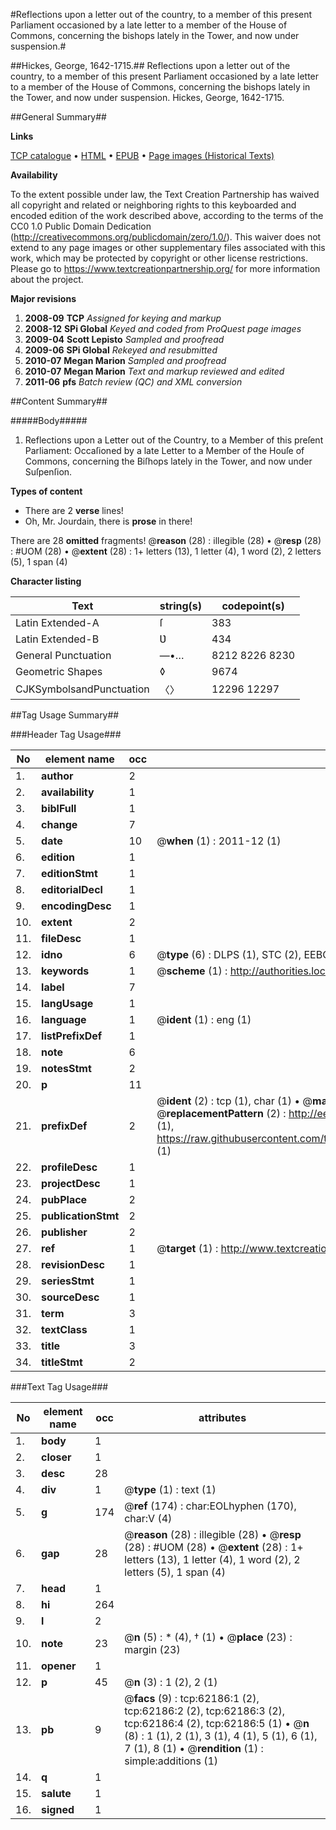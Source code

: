 #Reflections upon a letter out of the country, to a member of this present Parliament occasioned by a late letter to a member of the House of Commons, concerning the bishops lately in the Tower, and now under suspension.#

##Hickes, George, 1642-1715.##
Reflections upon a letter out of the country, to a member of this present Parliament occasioned by a late letter to a member of the House of Commons, concerning the bishops lately in the Tower, and now under suspension.
Hickes, George, 1642-1715.

##General Summary##

**Links**

[TCP catalogue](http://www.ota.ox.ac.uk/tcp/)  • 
[HTML](http://tei.it.ox.ac.uk/tcp/Texts-HTML/free/A43/A43669.html)  • 
[EPUB](http://tei.it.ox.ac.uk/tcp/Texts-EPUB/free/A43/A43669.epub) • 
[Page images (Historical Texts)](https://historicaltexts.jisc.ac.uk/eebo-12444584e)

**Availability**

To the extent possible under law, the Text Creation Partnership has waived all copyright and related or neighboring rights to this keyboarded and encoded edition of the work described above, according to the terms of the CC0 1.0 Public Domain Dedication (http://creativecommons.org/publicdomain/zero/1.0/). This waiver does not extend to any page images or other supplementary files associated with this work, which may be protected by copyright or other license restrictions. Please go to https://www.textcreationpartnership.org/ for more information about the project.

**Major revisions**

1. __2008-09__ __TCP__ *Assigned for keying and markup*
1. __2008-12__ __SPi Global__ *Keyed and coded from ProQuest page images*
1. __2009-04__ __Scott Lepisto__ *Sampled and proofread*
1. __2009-06__ __SPi Global__ *Rekeyed and resubmitted*
1. __2010-07__ __Megan Marion__ *Sampled and proofread*
1. __2010-07__ __Megan Marion__ *Text and markup reviewed and edited*
1. __2011-06__ __pfs__ *Batch review (QC) and XML conversion*

##Content Summary##

#####Body#####

1. Reflections upon a Letter out of the Country, to a Member of this preſent Parliament: Occaſioned by a late Letter to a Member of the Houſe of Commons, concerning the Biſhops lately in the Tower, and now under Suſpenſion.

**Types of content**

  * There are 2 **verse** lines!
  * Oh, Mr. Jourdain, there is **prose** in there!

There are 28 **omitted** fragments! 
 @__reason__ (28) : illegible (28)  •  @__resp__ (28) : #UOM (28)  •  @__extent__ (28) : 1+ letters (13), 1 letter (4), 1 word (2), 2 letters (5), 1 span (4)

**Character listing**


|Text|string(s)|codepoint(s)|
|---|---|---|
|Latin Extended-A|ſ|383|
|Latin Extended-B|Ʋ|434|
|General Punctuation|—•…|8212 8226 8230|
|Geometric Shapes|◊|9674|
|CJKSymbolsandPunctuation|〈〉|12296 12297|

##Tag Usage Summary##

###Header Tag Usage###

|No|element name|occ|attributes|
|---|---|---|---|
|1.|__author__|2||
|2.|__availability__|1||
|3.|__biblFull__|1||
|4.|__change__|7||
|5.|__date__|10| @__when__ (1) : 2011-12 (1)|
|6.|__edition__|1||
|7.|__editionStmt__|1||
|8.|__editorialDecl__|1||
|9.|__encodingDesc__|1||
|10.|__extent__|2||
|11.|__fileDesc__|1||
|12.|__idno__|6| @__type__ (6) : DLPS (1), STC (2), EEBO-CITATION (1), OCLC (1), VID (1)|
|13.|__keywords__|1| @__scheme__ (1) : http://authorities.loc.gov/ (1)|
|14.|__label__|7||
|15.|__langUsage__|1||
|16.|__language__|1| @__ident__ (1) : eng (1)|
|17.|__listPrefixDef__|1||
|18.|__note__|6||
|19.|__notesStmt__|2||
|20.|__p__|11||
|21.|__prefixDef__|2| @__ident__ (2) : tcp (1), char (1)  •  @__matchPattern__ (2) : ([0-9\-]+):([0-9IVX]+) (1), (.+) (1)  •  @__replacementPattern__ (2) : http://eebo.chadwyck.com/downloadtiff?vid=$1&page=$2 (1), https://raw.githubusercontent.com/textcreationpartnership/Texts/master/tcpchars.xml#$1 (1)|
|22.|__profileDesc__|1||
|23.|__projectDesc__|1||
|24.|__pubPlace__|2||
|25.|__publicationStmt__|2||
|26.|__publisher__|2||
|27.|__ref__|1| @__target__ (1) : http://www.textcreationpartnership.org/docs/. (1)|
|28.|__revisionDesc__|1||
|29.|__seriesStmt__|1||
|30.|__sourceDesc__|1||
|31.|__term__|3||
|32.|__textClass__|1||
|33.|__title__|3||
|34.|__titleStmt__|2||


###Text Tag Usage###

|No|element name|occ|attributes|
|---|---|---|---|
|1.|__body__|1||
|2.|__closer__|1||
|3.|__desc__|28||
|4.|__div__|1| @__type__ (1) : text (1)|
|5.|__g__|174| @__ref__ (174) : char:EOLhyphen (170), char:V (4)|
|6.|__gap__|28| @__reason__ (28) : illegible (28)  •  @__resp__ (28) : #UOM (28)  •  @__extent__ (28) : 1+ letters (13), 1 letter (4), 1 word (2), 2 letters (5), 1 span (4)|
|7.|__head__|1||
|8.|__hi__|264||
|9.|__l__|2||
|10.|__note__|23| @__n__ (5) : * (4), † (1)  •  @__place__ (23) : margin (23)|
|11.|__opener__|1||
|12.|__p__|45| @__n__ (3) : 1 (2), 2 (1)|
|13.|__pb__|9| @__facs__ (9) : tcp:62186:1 (2), tcp:62186:2 (2), tcp:62186:3 (2), tcp:62186:4 (2), tcp:62186:5 (1)  •  @__n__ (8) : 1 (1), 2 (1), 3 (1), 4 (1), 5 (1), 6 (1), 7 (1), 8 (1)  •  @__rendition__ (1) : simple:additions (1)|
|14.|__q__|1||
|15.|__salute__|1||
|16.|__signed__|1||
